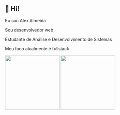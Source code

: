 ## 🖖 Hí!
Eu sou Alex Almeida

Sou desenvolvedor web

Estudante de Análise e Desenvolvimento de Sistemas

Meu foco atualmente é fullstack

<div>
    <img height="180em" src="https://github-readme-stats.vercel.app/api?username=Alexdevsoft&show_icons=true&theme=tokyonight"/>
    <img height="180em" src="https://github-readme-stats.vercel.app/api/top-langs/?username=Alexdevsoft&layout=compact&theme=tokyonight"/>
</div>

